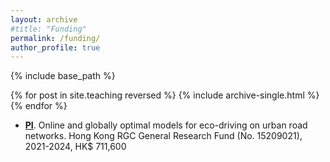 ```yaml
---
layout: archive
#title: "Funding"
permalink: /funding/
author_profile: true
---
```


{% include base_path %}

{% for post in site.teaching reversed %}
  {% include archive-single.html %}
{% endfor %}

- **<u>PI</u>**. Online and globally optimal models for eco-driving on urban road networks. Hong Kong RGC General Research Fund (No. 15209021), 2021-2024, HK$ 711,600
